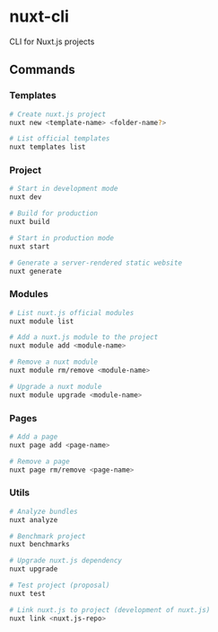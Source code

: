 # nuxt-cli
CLI for Nuxt.js projects

## Commands

### Templates

```bash
# Create nuxt.js project
nuxt new <template-name> <folder-name?>

# List official templates
nuxt templates list
```

### Project

```bash
# Start in development mode
nuxt dev

# Build for production
nuxt build

# Start in production mode
nuxt start

# Generate a server-rendered static website
nuxt generate
```

### Modules

```bash
# List nuxt.js official modules
nuxt module list

# Add a nuxt.js module to the project
nuxt module add <module-name>

# Remove a nuxt module
nuxt module rm/remove <module-name>

# Upgrade a nuxt module
nuxt module upgrade <module-name>
```

### Pages

```bash
# Add a page
nuxt page add <page-name>

# Remove a page
nuxt page rm/remove <page-name>
```

### Utils

```bash
# Analyze bundles
nuxt analyze

# Benchmark project
nuxt benchmarks

# Upgrade nuxt.js dependency
nuxt upgrade

# Test project (proposal)
nuxt test

# Link nuxt.js to project (development of nuxt.js)
nuxt link <nuxt.js-repo>
```
